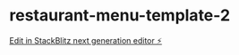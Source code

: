 # restaurant-menu-template-2

[Edit in StackBlitz next generation editor ⚡️](https://stackblitz.com/~/github.com/SantiagoSuHe/restaurant-menu-template-2)